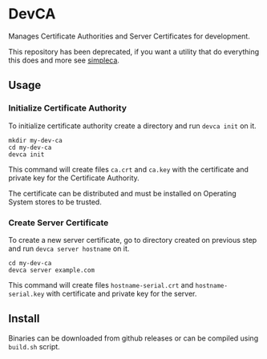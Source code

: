 # DevCA

Manages Certificate Authorities and Server Certificates for development.

This repository has been deprecated, if you want a utility that do everything this does and more see [simpleca](https://github.com/beppler/simpleca).

## Usage

### Initialize Certificate Authority

To initialize certificate authority create a directory and run `devca init` on it.

```shell
mkdir my-dev-ca
cd my-dev-ca
devca init
```

This command will create files `ca.crt` and `ca.key` with the certificate and private key for the Certificate Authority.

The certificate can be distributed and must be installed on Operating System stores to be trusted.

### Create Server Certificate

To create a new server certificate, go to directory created on previous step and run `devca server hostname` on it.

```shell
cd my-dev-ca
devca server example.com
```

This command will create files `hostname-serial.crt` and `hostname-serial.key` with certificate and private key for the server.

## Install

Binaries can be downloaded from github releases or can be compiled using `build.sh` script.
